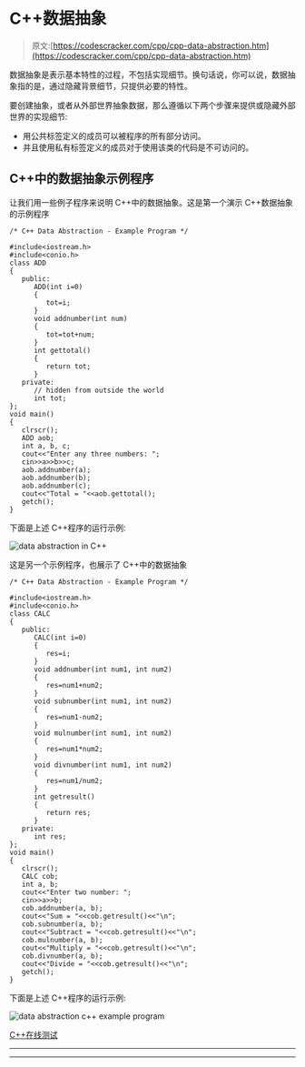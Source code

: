 # C++数据抽象

> 原文:[https://codescracker.com/cpp/cpp-data-abstraction.htm](https://codescracker.com/cpp/cpp-data-abstraction.htm)

数据抽象是表示基本特性的过程，不包括实现细节。换句话说，你可以说，数据抽象指的是，通过隐藏背景细节，只提供必要的特性。

要创建抽象，或者从外部世界抽象数据，那么遵循以下两个步骤来提供或隐藏外部世界的实现细节:

*   用公共标签定义的成员可以被程序的所有部分访问。
*   并且使用私有标签定义的成员对于使用该类的代码是不可访问的。

## C++中的数据抽象示例程序

让我们用一些例子程序来说明 C++中的数据抽象。这是第一个演示 C++数据抽象的示例程序

```
/* C++ Data Abstraction - Example Program */

#include<iostream.h>
#include<conio.h>
class ADD
{
   public:
      ADD(int i=0)
      {
         tot=i;
      }
      void addnumber(int num)
      {
         tot=tot+num;
      }
      int gettotal()
      {
         return tot;
      }
   private:
      // hidden from outside the world
      int tot;
};
void main()
{
   clrscr();
   ADD aob;
   int a, b, c;
   cout<<"Enter any three numbers: ";
   cin>>a>>b>>c;
   aob.addnumber(a);
   aob.addnumber(b);
   aob.addnumber(c);
   cout<<"Total = "<<aob.gettotal();
   getch();
}
```

下面是上述 C++程序的运行示例:

![data abstraction in C++](../Images/4d6c8a23e8b8981d9bedbed764658ff2.png)

这是另一个示例程序，也展示了 C++中的数据抽象

```
/* C++ Data Abstraction - Example Program */

#include<iostream.h>
#include<conio.h>
class CALC
{
   public:
      CALC(int i=0)
      {
         res=i;
      }
      void addnumber(int num1, int num2)
      {
         res=num1+num2;
      }
      void subnumber(int num1, int num2)
      {
         res=num1-num2;
      }
      void mulnumber(int num1, int num2)
      {
         res=num1*num2;
      }
      void divnumber(int num1, int num2)
      {
         res=num1/num2;
      }
      int getresult()
      {
         return res;
      }
   private:
      int res;
};
void main()
{
   clrscr();
   CALC cob;
   int a, b;
   cout<<"Enter two number: ";
   cin>>a>>b;
   cob.addnumber(a, b);
   cout<<"Sum = "<<cob.getresult()<<"\n";
   cob.subnumber(a, b);
   cout<<"Subtract = "<<cob.getresult()<<"\n";
   cob.mulnumber(a, b);
   cout<<"Multiply = "<<cob.getresult()<<"\n";
   cob.divnumber(a, b);
   cout<<"Divide = "<<cob.getresult()<<"\n";
   getch();
}
```

下面是上述 C++程序的运行示例:

![data abstraction c++ example program](../Images/85e4f9bf86ad30ebe296aa9df9d5db25.png)

[C++在线测试](/exam/showtest.php?subid=3)

* * *

* * *